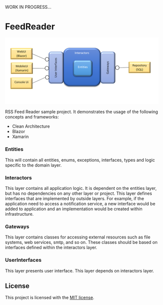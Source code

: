 WORK IN PROGRESS...

# FeedReader

![alt text](https://github.com/melihercan/FeedReader/blob/master/FeedReader.png)


RSS Feed Reader sample project. It demonstrates the usage of the following concepts and frameworks:
- Clean Architecture
- Blazor
- Xamarin

### Entities

This will contain all entities, enums, exceptions, interfaces, types and logic specific to the domain layer.


### Interactors

This layer contains all application logic. It is dependent on the entities layer, but has no dependencies on any other layer or project. This layer defines interfaces that are implemented by outside layers. For example, if the application need to access a notification service, a new interface would be added to application and an implementation would be created within infrastructure.


### Gateways

This layer contains classes for accessing external resources such as file systems, web services, smtp, and so on. These classes should be based on interfaces defined within the interactors layer.

### UserInterfaces

This layer presents user interface. This layer depends on interactors layer.

## License

This project is licensed with the [MIT license](LICENSE).
